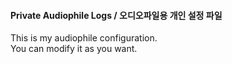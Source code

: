 #### Private Audiophile Logs / 오디오파일용 개인 설정 파일

This is my audiophile configuration.  
You can modify it as you want.
